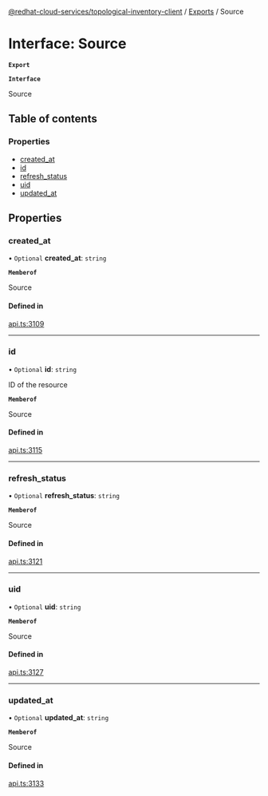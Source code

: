 [@redhat-cloud-services/topological-inventory-client](../README.md) / [Exports](../modules.md) / Source

# Interface: Source

**`Export`**

**`Interface`**

Source

## Table of contents

### Properties

- [created\_at](Source.md#created_at)
- [id](Source.md#id)
- [refresh\_status](Source.md#refresh_status)
- [uid](Source.md#uid)
- [updated\_at](Source.md#updated_at)

## Properties

### created\_at

• `Optional` **created\_at**: `string`

**`Memberof`**

Source

#### Defined in

[api.ts:3109](https://github.com/mkholjuraev/javascript-clients/blob/master/packages/topological-inventory/api.ts#L3109)

___

### id

• `Optional` **id**: `string`

ID of the resource

**`Memberof`**

Source

#### Defined in

[api.ts:3115](https://github.com/mkholjuraev/javascript-clients/blob/master/packages/topological-inventory/api.ts#L3115)

___

### refresh\_status

• `Optional` **refresh\_status**: `string`

**`Memberof`**

Source

#### Defined in

[api.ts:3121](https://github.com/mkholjuraev/javascript-clients/blob/master/packages/topological-inventory/api.ts#L3121)

___

### uid

• `Optional` **uid**: `string`

**`Memberof`**

Source

#### Defined in

[api.ts:3127](https://github.com/mkholjuraev/javascript-clients/blob/master/packages/topological-inventory/api.ts#L3127)

___

### updated\_at

• `Optional` **updated\_at**: `string`

**`Memberof`**

Source

#### Defined in

[api.ts:3133](https://github.com/mkholjuraev/javascript-clients/blob/master/packages/topological-inventory/api.ts#L3133)
